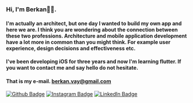### Hi, I'm Berkan👋🏻.
#### I'm actually an architect, but one day I wanted to build my own app and here we are. I think you are wondering about the connection between these two professions. Architecture and mobile application development have a lot more in common than you might think. For example user experience, design decisions and effectiveness etc.
#### I've been developing iOS for three years and now I'm learning flutter. If you want to contact me and say hello do not hesitate.
#### That is my e-mail. <berkan.vay@gmail.com>

[![Github Badge](https://img.shields.io/badge/GitHub-100000?style=for-the-badge&logo=github&logoColor=white)](https://github.com/BerkanVay?tab=repositories) 
[![Instagram Badge](https://img.shields.io/badge/Instagram-E4405F?style=for-the-badge&logo=instagram&logoColor=white)](https://www.instagram.com/berkanvay/) 
[![LinkedIn Badge](https://img.shields.io/badge/LinkedIn-0077B5?style=for-the-badge&logo=linkedin&logoColor=white)](https://www.linkedin.com/in/berkan-vay/) 
